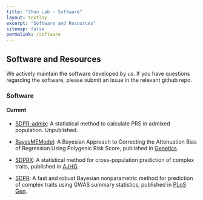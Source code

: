 ```yaml
---
title: "Zhou Lab - Software"
layout: textlay
excerpt: "Software and Resources"
sitemap: false
permalink: /software
---
```


## Software and Resources

We actively maintain the software developed by us. If you have questions regarding the software, please submit an issue in the relevant github repo.

### Software

#### Current

* [SDPR-admix][sdpr-admix]: A statistical method to calculate PRS in admixed population. Unpublished.

* [BayesMEModel][bayesme]: A Bayesian Approach to Correcting the Attenuation Bias of Regression Using Polygenic Risk Score, published in [Genetics][pub-bayesme].

* [SDPRX][sdprx]: A statistical method for cross-population prediction of complex traits, published in [AJHG][pub-sdprx]. 

* [SDPR][sdpr]: A fast and robust Bayesian nonparametric method for prediction of complex traits using GWAS summary statistics, published in [PLoS Gen][pub-sdpr].

[sdpr-admix]: https://github.com/eldronzhou/SDPR_admix
[SDPRX]: https://github.com/eldronzhou/SDPRX
[SDPR]: https://github.com/eldronzhou/SDPR
[bayesme]: https://github.com/xinyueq/BayesMEModel

[pub-bayesme]: https://academic.oup.com/genetics/advance-article-abstract/doi/10.1093/genetics/iyaf018/7994627
[pub-sdprx]: https://pmc.ncbi.nlm.nih.gov/articles/PMC9892700/ 
[pub-sdpr]: https://pmc.ncbi.nlm.nih.gov/articles/PMC8341714/  

